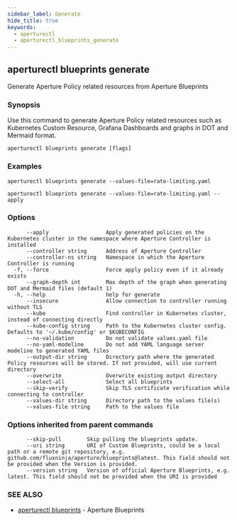 ```yaml
---
sidebar_label: Generate
hide_title: true
keywords:
  - aperturectl
  - aperturectl_blueprints_generate
---
```


<!-- markdownlint-disable -->

## aperturectl blueprints generate

Generate Aperture Policy related resources from Aperture Blueprints

### Synopsis

Use this command to generate Aperture Policy related resources such as Kubernetes Custom Resource, Grafana Dashboards and graphs in DOT and Mermaid format.

```
aperturectl blueprints generate [flags]
```

### Examples

```
aperturectl blueprints generate --values-file=rate-limiting.yaml

aperturectl blueprints generate --values-file=rate-limiting.yaml --apply
```

### Options

```
      --apply                  Apply generated policies on the Kubernetes cluster in the namespace where Aperture Controller is installed
      --controller string      Address of Aperture Controller
      --controller-ns string   Namespace in which the Aperture Controller is running
  -f, --force                  Force apply policy even if it already exists
      --graph-depth int        Max depth of the graph when generating DOT and Mermaid files (default 1)
  -h, --help                   help for generate
      --insecure               Allow connection to controller running without TLS
      --kube                   Find controller in Kubernetes cluster, instead of connecting directly
      --kube-config string     Path to the Kubernetes cluster config. Defaults to '~/.kube/config' or $KUBECONFIG
      --no-validation          Do not validate values.yaml file
      --no-yaml-modeline       Do not add YAML language server modeline to generated YAML files
      --output-dir string      Directory path where the generated Policy resources will be stored. If not provided, will use current directory
      --overwrite              Overwrite existing output directory
      --select-all             Select all blueprints
      --skip-verify            Skip TLS certificate verification while connecting to controller
      --values-dir string      Directory path to the values file(s)
      --values-file string     Path to the values file
```

### Options inherited from parent commands

```
      --skip-pull        Skip pulling the blueprints update.
      --uri string       URI of Custom Blueprints, could be a local path or a remote git repository, e.g. github.com/fluxninja/aperture/blueprints@latest. This field should not be provided when the Version is provided.
      --version string   Version of official Aperture Blueprints, e.g. latest. This field should not be provided when the URI is provided
```

### SEE ALSO

- [aperturectl blueprints](/reference/aperture-cli/aperturectl/blueprints/blueprints.md) - Aperture Blueprints
